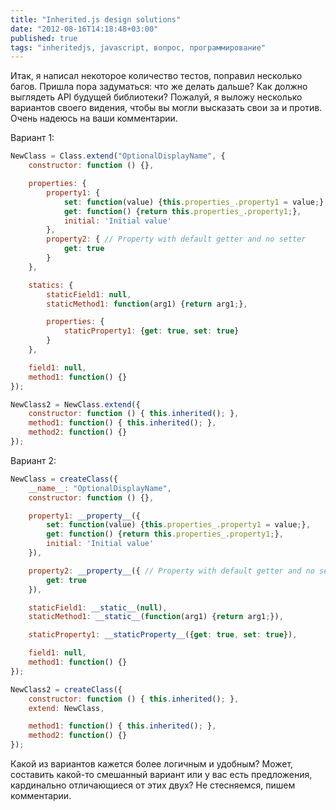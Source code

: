 ```yaml
---
title: "Inherited.js design solutions"
date: "2012-08-16T14:18:48+03:00"
published: true
tags: "inheritedjs, javascript, вопрос, программирование"
---
```


Итак, я написал некоторое количество тестов, поправил несколько багов. Пришла пора задуматься: что же делать дальше? Как должно выглядеть API будущей библиотеки? Пожалуй, я выложу несколько вариантов своего видения, чтобы вы могли высказать свои за и против. Очень надеюсь на ваши комментарии.

Вариант 1:

~~~~~javascript
NewClass = Class.extend("OptionalDisplayName", {
    constructor: function () {},

    properties: {
        property1: {
            set: function(value) {this.properties_.property1 = value;},
            get: function() {return this.properties_.property1;},
            initial: 'Initial value'
        },
        property2: { // Property with default getter and no setter
            get: true
        }
    },

    statics: {
        staticField1: null,
        staticMethod1: function(arg1) {return arg1;},

        properties: {
            staticProperty1: {get: true, set: true}
        }
    },

    field1: null,
    method1: function() {}
});

NewClass2 = NewClass.extend({
    constructor: function () { this.inherited(); },
    method1: function() { this.inherited(); },
    method2: function() {}
});
~~~~~

Вариант 2:

~~~~~javascript
NewClass = createClass({
    __name__: "OptionalDisplayName",
    constructor: function () {},

    property1: __property__({
        set: function(value) {this.properties_.property1 = value;},
        get: function() {return this.properties_.property1;},
        initial: 'Initial value'
    }),

    property2: __property__({ // Property with default getter and no setter
        get: true
    }),

    staticField1: __static__(null),
    staticMethod1: __static__(function(arg1) {return arg1;}),

    staticProperty1: __staticProperty__({get: true, set: true}),

    field1: null,
    method1: function() {}
});

NewClass2 = createClass({
    constructor: function () { this.inherited(); },
    extend: NewClass,

    method1: function() { this.inherited(); },
    method2: function() {}
});
~~~~~

Какой из вариантов кажется более логичным и удобным? Может, составить какой-то смешанный вариант или у вас есть предложения, кардинально отличающиеся от этих двух? Не стесняемся, пишем комментарии.